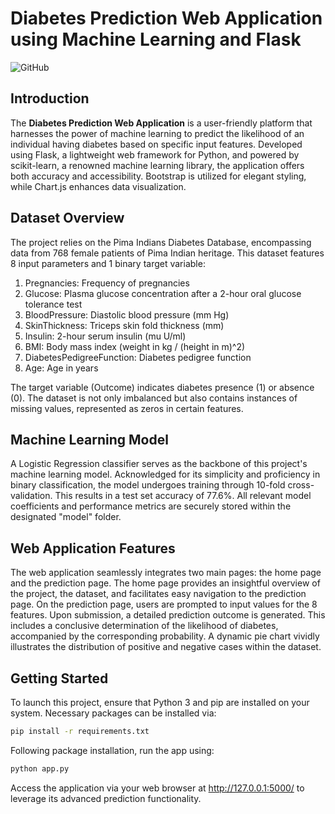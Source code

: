 # Diabetes Prediction Web Application using Machine Learning and Flask

![GitHub](https://img.shields.io/github/license/Aman-singh143/diabetes_prediction_machine_learning_flask_app)

## Introduction

The **Diabetes Prediction Web Application** is a user-friendly platform that harnesses the power of machine learning to predict the likelihood of an individual having diabetes based on specific input features. Developed using Flask, a lightweight web framework for Python, and powered by scikit-learn, a renowned machine learning library, the application offers both accuracy and accessibility. Bootstrap is utilized for elegant styling, while Chart.js enhances data visualization.

## Dataset Overview

The project relies on the Pima Indians Diabetes Database, encompassing data from 768 female patients of Pima Indian heritage. This dataset features 8 input parameters and 1 binary target variable:

1. Pregnancies: Frequency of pregnancies
2. Glucose: Plasma glucose concentration after a 2-hour oral glucose tolerance test
3. BloodPressure: Diastolic blood pressure (mm Hg)
4. SkinThickness: Triceps skin fold thickness (mm)
5. Insulin: 2-hour serum insulin (mu U/ml)
6. BMI: Body mass index (weight in kg / (height in m)^2)
7. DiabetesPedigreeFunction: Diabetes pedigree function
8. Age: Age in years

The target variable (Outcome) indicates diabetes presence (1) or absence (0). The dataset is not only imbalanced but also contains instances of missing values, represented as zeros in certain features.

## Machine Learning Model

A Logistic Regression classifier serves as the backbone of this project's machine learning model. Acknowledged for its simplicity and proficiency in binary classification, the model undergoes training through 10-fold cross-validation. This results in a test set accuracy of 77.6%. All relevant model coefficients and performance metrics are securely stored within the designated "model" folder.

## Web Application Features

The web application seamlessly integrates two main pages: the home page and the prediction page. The home page provides an insightful overview of the project, the dataset, and facilitates easy navigation to the prediction page. On the prediction page, users are prompted to input values for the 8 features. Upon submission, a detailed prediction outcome is generated. This includes a conclusive determination of the likelihood of diabetes, accompanied by the corresponding probability. A dynamic pie chart vividly illustrates the distribution of positive and negative cases within the dataset.

## Getting Started

To launch this project, ensure that Python 3 and pip are installed on your system. Necessary packages can be installed via:

```bash
pip install -r requirements.txt
```

Following package installation, run the app using:

```bash
python app.py
```

Access the application via your web browser at http://127.0.0.1:5000/ to leverage its advanced prediction functionality.
